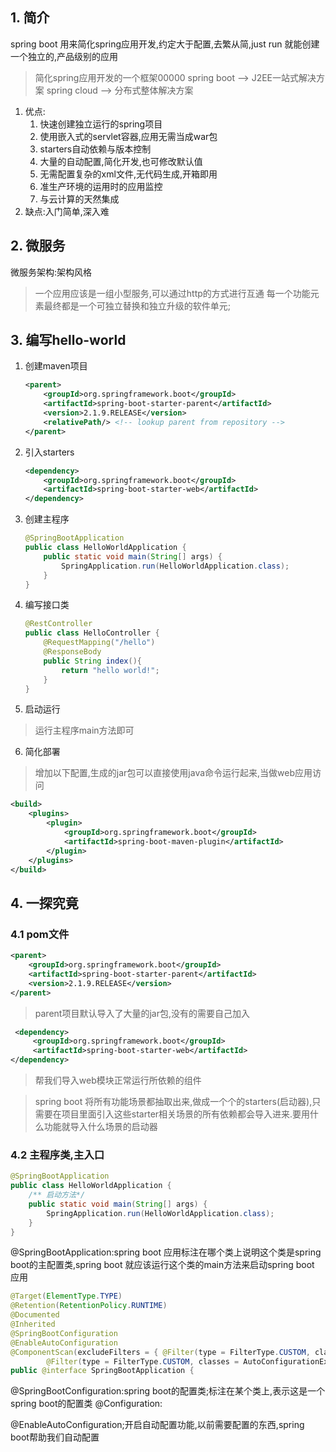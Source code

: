 ## 1. 简介

spring boot 用来简化spring应用开发,约定大于配置,去繁从简,just run 就能创建一个独立的,产品级别的应用

> 简化spring应用开发的一个框架00000
> spring boot --> J2EE一站式解决方案
> spring cloud --> 分布式整体解决方案

1. 优点:
   1. 快速创建独立运行的spring项目
   2. 使用嵌入式的servlet容器,应用无需当成war包
   3. starters自动依赖与版本控制
   4. 大量的自动配置,简化开发,也可修改默认值
   5. 无需配置复杂的xml文件,无代码生成,开箱即用
   6. 准生产环境的运用时的应用监控
   7. 与云计算的天然集成
2. 缺点:入门简单,深入难

## 2. 微服务

微服务架构:架构风格

> 一个应用应该是一组小型服务,可以通过http的方式进行互通
> 每一个功能元素最终都是一个可独立替换和独立升级的软件单元;

## 3. 编写hello-world

1. 创建maven项目

   ```xml
   <parent>
       <groupId>org.springframework.boot</groupId>
       <artifactId>spring-boot-starter-parent</artifactId>
       <version>2.1.9.RELEASE</version>
       <relativePath/> <!-- lookup parent from repository -->
   </parent>
   ```

2. 引入starters

   ```xml
   <dependency>
       <groupId>org.springframework.boot</groupId>
       <artifactId>spring-boot-starter-web</artifactId>
   </dependency>
   ```

3. 创建主程序

   ```java
   @SpringBootApplication
   public class HelloWorldApplication {
       public static void main(String[] args) {
           SpringApplication.run(HelloWorldApplication.class);
       }
   }
   ```

4. 编写接口类

   ```java
   @RestController
   public class HelloController {
       @RequestMapping("/hello")
       @ResponseBody
       public String index(){
           return "hello world!";
       }
   }
   ```

   

5. 启动运行

>运行主程序main方法即可

6. 简化部署

> 增加以下配置,生成的jar包可以直接使用java命令运行起来,当做web应用访问
```xml
<build>
    <plugins>
        <plugin>
            <groupId>org.springframework.boot</groupId>
            <artifactId>spring-boot-maven-plugin</artifactId>
        </plugin>
    </plugins>
</build>
```

## 4. 一探究竟

### 4.1 pom文件

```xml
<parent>
    <groupId>org.springframework.boot</groupId>
    <artifactId>spring-boot-starter-parent</artifactId>
    <version>2.1.9.RELEASE</version>
</parent>
```

> parent项目默认导入了大量的jar包,没有的需要自己加入

```xml
 <dependency>
     <groupId>org.springframework.boot</groupId>
     <artifactId>spring-boot-starter-web</artifactId>
</dependency>
```

> 帮我们导入web模块正常运行所依赖的组件
>

> spring boot 将所有功能场景都抽取出来,做成一个个的starters(启动器),只需要在项目里面引入这些starter相关场景的所有依赖都会导入进来.要用什么功能就导入什么场景的启动器

### 4.2 主程序类,主入口

```java
@SpringBootApplication
public class HelloWorldApplication {
    /** 启动方法*/
    public static void main(String[] args) {
        SpringApplication.run(HelloWorldApplication.class);
    }
}
```

@SpringBootApplication:spring boot 应用标注在哪个类上说明这个类是spring boot的主配置类,spring boot 就应该运行这个类的main方法来启动spring boot 应用

```java
@Target(ElementType.TYPE)
@Retention(RetentionPolicy.RUNTIME)
@Documented
@Inherited
@SpringBootConfiguration
@EnableAutoConfiguration
@ComponentScan(excludeFilters = { @Filter(type = FilterType.CUSTOM, classes = TypeExcludeFilter.class),
		@Filter(type = FilterType.CUSTOM, classes = AutoConfigurationExcludeFilter.class) })
public @interface SpringBootApplication {
```

@SpringBootConfiguration:spring boot的配置类;标注在某个类上,表示这是一个spring boot的配置类 @Configuration:

@EnableAutoConfiguration;开启自动配置功能,以前需要配置的东西,spring boot帮助我们自动配置